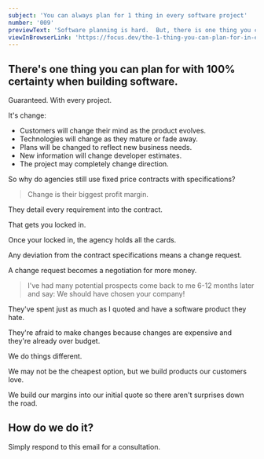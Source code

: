 ```yaml
---
subject: 'You can always plan for 1 thing in every software project'
number: '009'
previewText: 'Software planning is hard.  But, there is one thing you can plan for with 100% certainty.'
viewInBrowserLink: 'https://focus.dev/the-1-thing-you-can-plan-for-in-every-software-project/'
---
```


## There's one thing you can plan for with 100% certainty when building software.

Guaranteed. With every project.

It's change:

- Customers will change their mind as the product evolves.
- Technologies will change as they mature or fade away.
- Plans will be changed to reflect new business needs.
- New information will change developer estimates.
- The project may completely change direction.

So why do agencies still use fixed price contracts with specifications?

> Change is their biggest profit margin.

They detail every requirement into the contract.

That gets you locked in.

Once your locked in, the agency holds all the cards.

Any deviation from the contract specifications means a change request.

A change request becomes a negotiation for more money.

> I've had many potential prospects come back to me 6-12 months later and say:  We should have chosen your company!

They've spent just as much as I quoted and have a software product they hate.

They're afraid to make changes because changes are expensive and they're already over budget.

We do things different.

We may not be the cheapest option, but we build products our customers love.

We build our margins into our initial quote so there aren't surprises down the road.

## How do we do it?

Simply respond to this email for a consultation.